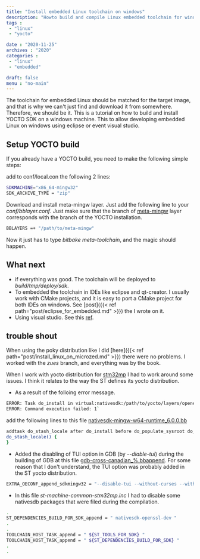 ```yaml
---
title: "Install embedded Linux toolchain on windows"
description: "Howto build and compile Linux embedded toolchain for windows using Yocto and install it on eclipse or visual studio"
tags : 
 - "linux"
 - "yocto"

date : "2020-11-25"
archives : "2020"
categories : 
 - "linux"
 - "embedded"

draft: false
menu : "no-main"
---
```

The toolchain for embedded Linux should be matched for the target image, and that is why we can't just find and download it from somewhere. Therefore, we should be it. This is a tutorial on how to build and install YOCTO SDK on a windows machine. This to allow developing embedded Linux on windows using eclipse or event visual studio.

## Setup YOCTO build
If you already have a YOCTO build, you need to make the following simple steps:

add to conf/local.con the following 2 lines:
```bash
SDKMACHINE="x86_64-mingw32"
SDK_ARCHIVE_TYPE = "zip"
```

Download and install meta-mingw layer. Just add the following line to your *conf/bblayer.conf*. Just make sure that the branch of [meta-mingw](http://git.yoctoproject.org/cgit.cgi/meta-mingw) layer corresponds with the branch of the YOCTO installation.
```bash
BBLAYERS =+ "/path/to/meta-mingw"
```

Now it just has to type *bitbake meta-toolchain*, and the magic should happen.


## What next
* if everything was good. The toolchain will be deployed to *build/tmp/deploy/sdk*.
* To embedded the toolchain in IDEs like eclipse and qt-creator. I usually work with CMake projects, and it is easy to port a CMake project for both IDEs on windows. See [post]({{< ref  path="post/eclipse_for_embedded.md" >}}) the I wrote on it.
* Using visual studio. See this [ref](https://www.yoctoproject.org/learn-items/using-vs-and-vs-code-for-embedded-c-c-development/).

## trouble shout
When using the poky distribution like I did [here]({{< ref  path="post/install_linux_on_microzed.md" >}}) there were no problems. I worked with the *zues* branch, and everything was by the book.

When I work with yocto distribution for [stm32mp](https://www.st.com/en/embedded-software/stm32mp1distrib.html) I had to work around some issues. I think it relates to the way the ST defines its yocto distribution.

* As a result of the folloing error message.
```bash
ERROR: Task do_install in virtual:nativesdk:/path/to/yocto/layers/openembedded-core/meta/recipes-core/glibc/glibc-locale_2.31.bb depends upon non-existent task do_stash_locale in /path/yo/yocto/layers/meta-openembedded/meta-mingw/recipes-devtools/mingw-w64/nativesdk-mingw-w64-runtime_6.0.0.bb
ERROR: Command execution failed: 1`
```

add the following lines to this file [nativesdk-mingw-w64-runtime_6.0.0.bb](http://git.yoctoproject.org/cgit.cgi/meta-mingw/tree/recipes-devtools/mingw-w64/nativesdk-mingw-w64-runtime_6.0.0.bb?h=dunfell) 

```bash
addtask do_stash_locale after do_install before do_populate_sysroot do_package
do_stash_locale() {
}
```

* Added the disabling of TUI option in GDB (by *--diable-tui*) during the building of GDB  at this file [gdb-cross-canadian_%.bbappend](http://git.yoctoproject.org/cgit.cgi/meta-mingw/tree/recipes-devtools/gdb/gdb-cross-canadian_%25.bbappend?h=dunfell). For some reason that I don't understand, the TUI option was probably added in the ST yocto distribution.
```bash
EXTRA_OECONF_append_sdkmingw32 = "--disable-tui --without-curses --without-system-readline --with-python=no"
```

* In this file *st-machine-common-stm32mp.inc* I had to disable some nativesdb packages that were filed during the compilation.
```bash
.
ST_DEPENDENCIES_BUILD_FOR_SDK_append = " nativesdk-openssl-dev "
.
.
TOOLCHAIN_HOST_TASK_append = " ${ST_TOOLS_FOR_SDK} "
TOOLCHAIN_HOST_TASK_append = " ${ST_DEPENDENCIES_BUILD_FOR_SDK} "
.
.
```




